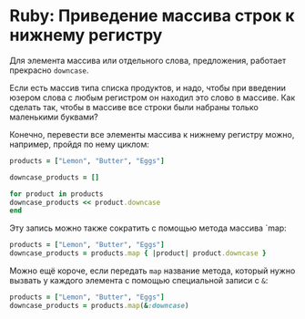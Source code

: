 # Ruby: Приведение массива строк к нижнему регистру

Для элемента массива или отдельного слова, предложения, работает прекрасно `downcase`.

Если есть массив типа списка продуктов, и надо, чтобы при введении юзером слова с любым регистром он находил это слово в массиве. Как сделать так, чтобы в массиве все строки были набраны только маленькими буквами?

Конечно, перевести все элементы массива к нижнему регистру можно, например, пройдя по нему циклом:

```ruby
products = ["Lemon", "Butter", "Eggs"]

downcase_products = []

for product in products
downcase_products << product.downcase
end
```

Эту запись можно также сократить с помощью метода массива `map:
```ruby
products = ["Lemon", "Butter", "Eggs"]
downcase_products = products.map { |product| product.downcase }
```

Можно ещё короче, если передать `map` название метода, который нужно вызвать у каждого элемента с помощью специальной записи с `&`:
```ruby
products = ["Lemon", "Butter", "Eggs"]
downcase_products = products.map(&:downcase)
```
